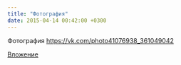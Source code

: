 ```yaml
---
title: "Фотография"
date: 2015-04-14 00:42:00 +0300
---
```


Фотография
https://vk.com/photo41076938_361049042

[Вложение](https://vk.com/photo41076938_361049042)
